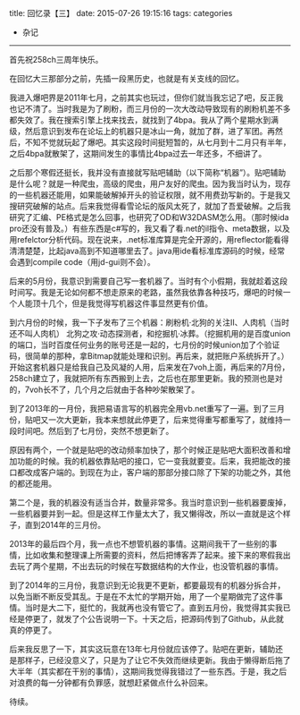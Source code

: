 title: 回忆录【三】
date: 2015-07-26 19:15:16
tags:
categories
  - 杂记
---

首先祝258ch三周年快乐。

在回忆大三那部分之前，先插一段黑历史，也就是有关支线的回忆。<!--more-->

我进入爆吧界是2011年七月，之前其实也玩过，但你们就当我忘记了吧，反正我也记不清了。当时我是为了刷粉，而三月份的一次大改动导致现有的刷粉机差不多都失效了。我在搜索引擎上找来找去，就找到了4bpa。我从了两个星期水到满级，然后意识到发布在论坛上的机器只是冰山一角，就加了群，进了军团。再然后，不知不觉就玩起了爆吧。其实这段时间挺短暂的，从七月到十二月只有半年，之后4bpa就散架了，这期间发生的事情比4bpa过去一年还多，不细讲了。

之后那个寒假还挺长，我并没有直接就写贴吧辅助（以下简称“机器”）。贴吧辅助是什么呢？就是一种爬虫，高级的爬虫，用户友好的爬虫。因为我当时认为，现存的一些机器还能用，如果能破解掉开头的验证权限，就不用费劲写新的。于是我又搜研究破解的站点。后来我觉得看雪论坛的版风太死了，就加了吾爱破解。之后我研究了汇编、PE格式是怎么回事，也研究了OD和W32DASM怎么用。（那时候ida pro还没有普及。）有些东西是c#写的，我又看了看.net的il指令、meta数据，以及用refelctor分析代码。现在说来，.net标准库算是完全开源的，用reflector能看得清清楚楚，比起java高到不知道哪里去了。java用ide看标准库源码的时候，经常会遇到compile code（用jd-gui则不会）。

后来的5月份，我意识到需要自己写一套机器了。当时有个小假期，我就趁着这段时间写。我是无论如何都不想走原来的老路，虽然我依靠各种技巧，爆吧的时候一个人能顶十几个，但是我觉得写机器这件事显然更有价值。

到六月份的时候，我一下子发布了三个机器：刷粉机·北狗的关注II、人肉机（当时还不叫人肉机） 北狗之攻·动态探测者，和挖掘机·冰葬。（挖掘机用的是百度union的端口，当时百度任何业务的账号还是一起的，七月份的时候union加了个验证码，很简单的那种，拿Bitmap就能处理和识别。再后来，就把账户系统拆开了。）开始这套机器只是给我自己及风凝的人用，后来发在7voh上面，再后来的7月份，258ch建立了，我就把所有东西搬到上去，之后也在那里更新。我的预测也是对的，7voh长不了，几个月之后就由于各种吵架散架了。

到了2013年的一月份，我把易语言写的机器完全用vb.net重写了一遍。到了三月份，贴吧又一次大更新，我本来想就此停更了，后来觉得重写都重写了，就维持一段时间吧。然后到了七月份，突然不想更新了。

原因有两个，一个就是贴吧的改动频率加快了，那个时候正是贴吧大面积改善和增加功能的时候。我的机器依靠贴吧的接口，它一变我就要变。后来，我把能改的接口都改成客户端的。到现在为止，客户端的那部分接口除了下架的功能之外，其他的都还能用。

第二个是，我的机器没有适当合并，数量非常多。我当时意识到一些机器要废掉，一些机器要并到一起。但是这样工作量太大了，我又懒得改，所以一直就是这个样子，直到2014年的三月份。

2013年的最后四个月，我一点也不想管机器的事情。这期间我干了一些别的事情，比如收集和整理课上所需要的资料，然后把博客弄了起来。接下来的寒假我出去玩了两个星期，不出去玩的时候在写数据结构的大作业，也没管机器的事情。

到了2014年的三月份，我意识到无论我更不更新，都要最现有的机器分拆合并，以免当断不断反受其乱。于是在不太忙的学期开始，用了一个星期做完了这件事情。当时是大二下，挺忙的，我就再也没有管它了。直到五月份，我觉得其实我已经是停更了，就发了个公告说明一下。十天之后，把源码传到了Github，从此就真的停更了。

后来我反思了一下，其实这玩意在13年七月份就应该停了。贴吧在更新，辅助还是那样子，已经没意义了，只是为了让它不失效而继续更新。我由于懒得断后拖了大半年（其实都在干别的事情），这期间我觉得我错过了一些东西。于是，我之后对浪费的每一分钟都有负罪感，就想赶紧做点什么补回来。

待续。